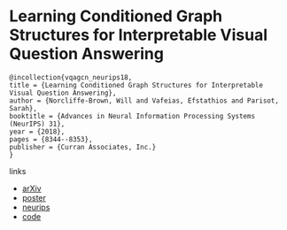 # Learning Conditioned Graph Structures for Interpretable Visual Question Answering

```
@incollection{vqagcn_neurips18,
title = {Learning Conditioned Graph Structures for Interpretable Visual Question Answering},
author = {Norcliffe-Brown, Will and Vafeias, Efstathios and Parisot, Sarah},
booktitle = {Advances in Neural Information Processing Systems (NeurIPS) 31},
year = {2018},
pages = {8344--8353},
publisher = {Curran Associates, Inc.}
}
```

links
- [arXiv](https://arxiv.org/abs/1806.07243)
- [poster](https://github.com/aimbrain/vqa-project/blob/master/poster.pdf)
- [neurips](https://nips.cc/Conferences/2018/Schedule?showEvent=11797)
- [code](https://github.com/aimbrain/vqa-project)
